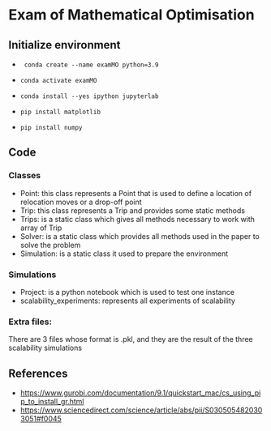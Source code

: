 # Exam of Mathematical Optimisation
## Initialize environment
* `` conda create --name examMO python=3.9``
* `` conda activate examMO ``

* ``conda install --yes ipython jupyterlab``
* ``pip install matplotlib``
* ``pip install numpy``

## Code
### Classes
* Point: this class represents a Point that is used to define a location of relocation moves or a drop-off point
* Trip: this class represents a Trip and provides some static methods
* Trips: is a static class which gives all methods necessary to work with array of Trip
* Solver: is a static class which provides all methods used in the paper to solve the problem
* Simulation: is a static class it used to prepare the environment

### Simulations
* Project: is a python notebook which is used to test one instance
* scalability_experiments: represents all experiments of scalability

### Extra files:
There are 3 files whose format is .pkl, and they are the result of the three scalability simulations

## References
* https://www.gurobi.com/documentation/9.1/quickstart_mac/cs_using_pip_to_install_gr.html
* https://www.sciencedirect.com/science/article/abs/pii/S0305054820303051#f0045
